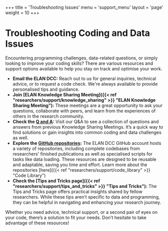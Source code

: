+++
title = 'Troubleshooting Issues'
menu = 'support_menu'
layout = 'page'
weight = 10
+++
# Troubleshooting Coding and Data Issues
Encountering programming challenges, data-related questions, or simply looking to improve your coding skills? There are various resources and support options available to help you stay on track and optimise your work.

- **Email the ELAN DCC:**
Reach out to us for general inquiries, technical advice, or to request a code check. We're always available to provide personalised tips and guidance.
- **Join [ELAN Knowledge Sharing Meeting]({{< ref "researchers/support/knowledge_sharing" >}} "ELAN Knowledge Sharing Meeting"):**
These meetings are a great opportunity to ask your questions, collaborate with peers, and learn from the experiences of others in the research community.
- **Check the [Q and A](https://github.com/elan-dcc/org/blob/main/QandA.md):**
Visit our Q&A to see a collection of questions and answers from previous Knowledge Sharing Meetings. It’s a quick way to find solutions or gain insights into common coding and data challenges as well.
- **Explore the [GitHub repositories](https://github.com/elan-dcc?tab=repositories):**
The ELAN DCC GitHub account hosts a variety of repositories, including complete codebases from researchers' finished publications as well as specialised scripts for tasks like data loading. These resources are designed to be reusable and adaptable, saving you time and effort. Learn more about the repositories [here]({{< ref "researchers/support/code_library" >}} "Code Library")
- **Check the [Tips and Tricks page]({{< ref "researchers/support/tips_and_tricks" >}} "Tips and Tricks"):**
The Tips and Tricks page offers practical insights shared by fellow researchers. While these tips aren’t specific to data and programming, they can be helpful in navigating and enhancing your research journey.

Whether you need advice, technical support, or a second pair of eyes on your code, there’s a solution to fit your needs. Don’t hesitate to take advantage of these resources!